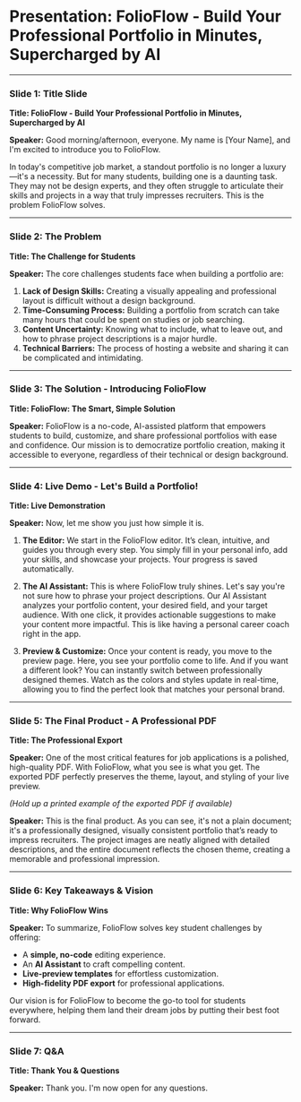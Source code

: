 
# Presentation: FolioFlow - Build Your Professional Portfolio in Minutes, Supercharged by AI

---

### **Slide 1: Title Slide**

**Title: FolioFlow - Build Your Professional Portfolio in Minutes, Supercharged by AI**

**Speaker:** Good morning/afternoon, everyone. My name is [Your Name], and I'm excited to introduce you to FolioFlow.

In today's competitive job market, a standout portfolio is no longer a luxury—it's a necessity. But for many students, building one is a daunting task. They may not be design experts, and they often struggle to articulate their skills and projects in a way that truly impresses recruiters. This is the problem FolioFlow solves.

---

### **Slide 2: The Problem**

**Title: The Challenge for Students**

**Speaker:** The core challenges students face when building a portfolio are:

1.  **Lack of Design Skills:** Creating a visually appealing and professional layout is difficult without a design background.
2.  **Time-Consuming Process:** Building a portfolio from scratch can take many hours that could be spent on studies or job searching.
3.  **Content Uncertainty:** Knowing what to include, what to leave out, and how to phrase project descriptions is a major hurdle.
4.  **Technical Barriers:** The process of hosting a website and sharing it can be complicated and intimidating.

---

### **Slide 3: The Solution - Introducing FolioFlow**

**Title: FolioFlow: The Smart, Simple Solution**

**Speaker:** FolioFlow is a no-code, AI-assisted platform that empowers students to build, customize, and share professional portfolios with ease and confidence. Our mission is to democratize portfolio creation, making it accessible to everyone, regardless of their technical or design background.

---

### **Slide 4: Live Demo - Let's Build a Portfolio!**

**Title: Live Demonstration**

**Speaker:** Now, let me show you just how simple it is.

1.  **The Editor:** We start in the FolioFlow editor. It’s clean, intuitive, and guides you through every step. You simply fill in your personal info, add your skills, and showcase your projects. Your progress is saved automatically.

2.  **The AI Assistant:** This is where FolioFlow truly shines. Let's say you're not sure how to phrase your project descriptions. Our AI Assistant analyzes your portfolio content, your desired field, and your target audience. With one click, it provides actionable suggestions to make your content more impactful. This is like having a personal career coach right in the app.

3.  **Preview & Customize:** Once your content is ready, you move to the preview page. Here, you see your portfolio come to life. And if you want a different look? You can instantly switch between professionally designed themes. Watch as the colors and styles update in real-time, allowing you to find the perfect look that matches your personal brand.

---

### **Slide 5: The Final Product - A Professional PDF**

**Title: The Professional Export**

**Speaker:** One of the most critical features for job applications is a polished, high-quality PDF. With FolioFlow, what you see is what you get. The exported PDF perfectly preserves the theme, layout, and styling of your live preview.

*(Hold up a printed example of the exported PDF if available)*

**Speaker:** This is the final product. As you can see, it's not a plain document; it's a professionally designed, visually consistent portfolio that’s ready to impress recruiters. The project images are neatly aligned with detailed descriptions, and the entire document reflects the chosen theme, creating a memorable and professional impression.

---

### **Slide 6: Key Takeaways & Vision**

**Title: Why FolioFlow Wins**

**Speaker:** To summarize, FolioFlow solves key student challenges by offering:
*   A **simple, no-code** editing experience.
*   An **AI Assistant** to craft compelling content.
*   **Live-preview templates** for effortless customization.
*   **High-fidelity PDF export** for professional applications.

Our vision is for FolioFlow to become the go-to tool for students everywhere, helping them land their dream jobs by putting their best foot forward.

---

### **Slide 7: Q&A**

**Title: Thank You & Questions**

**Speaker:** Thank you. I'm now open for any questions.
